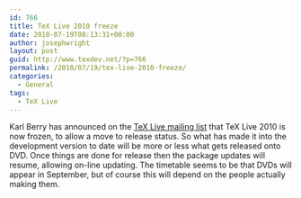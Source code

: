 ```yaml
---
id: 766
title: TeX Live 2010 freeze
date: 2010-07-19T08:13:31+00:00
author: josephwright
layout: post
guid: http://www.texdev.net/?p=766
permalink: /2010/07/19/tex-live-2010-freeze/
categories:
  - General
tags:
  - TeX Live
---
```

Karl Berry has announced on the <a href="http://tug.org/mailman/listinfo/tex-live">TeX Live mailing list</a> that TeX Live 2010 is now frozen, to allow a move to release status. So what has made it into the development version to date will be more or less what gets released onto DVD. Once things are done for release then the package updates will resume, allowing on-line updating. The timetable seems to be that DVDs will appear in September, but of course this will depend on the people actually making them.
